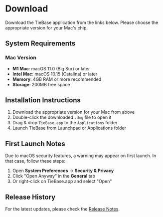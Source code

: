 # Download

Download the TieBase application from the links below. Please choose the appropriate version for your Mac's chip.

<script setup>
const macDownloads = [
  // {
  //   name: 'TieBase for M1 Mac',
  //   description: 'Optimized version for Mac with Apple Silicon (M1, M2, M3) chips.',
  //   url: 'https://static.tiebase.haribote-lab.net/release/bundle/dmg/TieBase_0.1.0_aarch64.dmg',
  //   filename: 'TieBase_0.1.0_aarch64.dmg',
  //   size: '45.2 MB',
  //   version: 'v0.1.0'
  // },
  {
    name: 'TieBase for Mac',
    description: 'Version for Mac computers.',
    url: 'https://static.tiebase.haribote-lab.net/release/bundle/dmg/TieBase_0.1.0_x64.dmg',
    filename: 'TieBase_0.1.0_x64.dmg',
    size: '48.1 MB',
    version: 'v0.1.0'
  }
]
</script>

<DownloadLinks 
  title="Mac Version"
  :downloads="macDownloads"
/>

## System Requirements

### Mac Version
- **M1 Mac**: macOS 11.0 (Big Sur) or later
- **Intel Mac**: macOS 10.15 (Catalina) or later
- **Memory**: 4GB RAM or more recommended
- **Storage**: 200MB free space

## Installation Instructions

1. Download the appropriate version for your Mac from above
2. Double-click the downloaded `.dmg` file to open it
3. Drag & drop `TieBase.app` to the `Applications` folder
4. Launch TieBase from Launchpad or Applications folder

## First Launch Notes

Due to macOS security features, a warning may appear on first launch. In that case, follow these steps:

1. Open **System Preferences** → **Security & Privacy**
2. Click "Open Anyway" in the **General** tab
3. Or right-click on TieBase.app and select "Open"

<!-- ## Support

If you have any questions or issues, please feel free to contact us:

- [GitHub Issues](https://github.com/your-repo/tie/issues)
- [Documentation](/en/docs/) -->

## Release History

For the latest updates, please check the [Release Notes](/en/release/).
